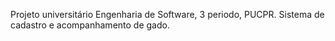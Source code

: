 Projeto universitário Engenharia de Software, 3 periodo, PUCPR. Sistema de cadastro e acompanhamento de gado.